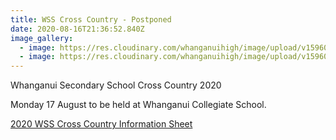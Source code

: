 ```yaml
---
title: WSS Cross Country - Postponed
date: 2020-08-16T21:36:52.840Z
image_gallery:
  - image: https://res.cloudinary.com/whanganuihigh/image/upload/v1596059361/Events/111632050_3226676054058850_1832094114440829767_o.jpg
  - image: https://res.cloudinary.com/whanganuihigh/image/upload/v1596059722/Events/Course_Map_at_Collegiate_School.jpg
---
```

Whanganui Secondary School Cross Country 2020  

Monday 17 August to be held at Whanganui Collegiate School.

[2020 WSS Cross Country Information Sheet](https://res.cloudinary.com/whanganuihigh/image/upload/v1596059441/Events/2020-WSS-Cross-Country-Information-Sheet.pdf)